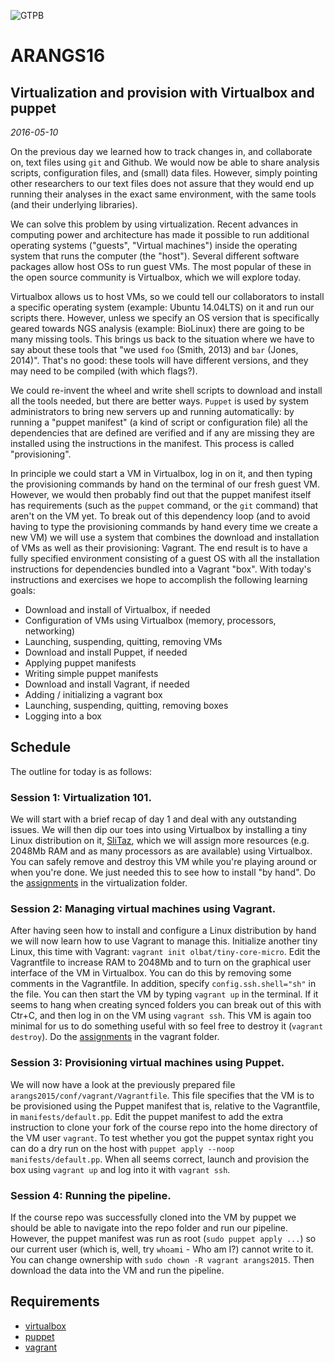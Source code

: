 ![GTPB](http://gtpb.igc.gulbenkian.pt/bicourses/images/GTPB2015logo.png "GTPB")

ARANGS16
========
Virtualization and provision with Virtualbox and puppet
-------------------------------------------------------
*2016-05-10*

On the previous day we learned how to track changes in, and collaborate on, text files 
using `git` and Github. We would now be able to share analysis scripts, configuration
files, and (small) data files. However, simply pointing other researchers to our text
files does not assure that they would end up running their analyses in the exact same 
environment, with the same tools (and their underlying libraries).

We can solve this problem by using virtualization. Recent advances in computing power and
architecture has made it possible to run additional operating systems ("guests", "Virtual
machines") inside the operating system that runs the computer (the "host"). Several 
different software packages allow host OSs to run guest VMs. The most popular of these in
the open source community is Virtualbox, which we will explore today.

Virtualbox allows us to host VMs, so we could tell our collaborators to install a specific
operating system (example: Ubuntu 14.04LTS) on it and run our scripts there. However, 
unless we specify an OS version that is specifically geared towards NGS analysis (example:
BioLinux) there are going to be many missing tools. This brings us back to the situation
where we have to say about these tools that "we used `foo` (Smith, 2013) and `bar` 
(Jones, 2014)". That's no good: these tools will have different versions, and they may 
need to be compiled (with which flags?).

We could re-invent the wheel and write shell scripts to download and install all the tools
needed, but there are better ways. `Puppet` is used by system administrators to bring new
servers up and running automatically: by running a "puppet manifest" (a kind of script or
configuration file) all the dependencies that are defined are verified and if any are 
missing they are installed using the instructions in the manifest. This process is called
"provisioning".

In principle we could start a VM in Virtualbox, log in on it, and then typing the 
provisioning commands by hand on the terminal of our fresh guest VM. However, we would 
then probably find out that the puppet manifest itself has requirements (such as the 
`puppet` command, or the `git` command) that aren't on the VM yet. To break out of this
dependency loop (and to avoid having to type the provisioning commands by hand every time
we create a new VM) we will use a system that combines the download and installation of
VMs as well as their provisioning: Vagrant. The end result is to have a fully specified
environment consisting of a guest OS with all the installation instructions for 
dependencies bundled into a Vagrant "box". With today's instructions and exercises we 
hope to accomplish the following learning goals:

- Download and install of Virtualbox, if needed
- Configuration of VMs using Virtualbox (memory, processors, networking)
- Launching, suspending, quitting, removing VMs
- Download and install Puppet, if needed
- Applying puppet manifests
- Writing simple puppet manifests
- Download and install Vagrant, if needed
- Adding / initializing a vagrant box
- Launching, suspending, quitting, removing boxes
- Logging into a box


Schedule
--------

The outline for today is as follows:

### Session 1: Virtualization 101. 
 
We will start with a brief recap of day 1 and deal with any outstanding issues. We will 
then dip our toes into using Virtualbox by installing a tiny Linux distribution on it, 
[SliTaz](http://www.slitaz.org/en/get/), which we will assign more resources (e.g. 2048Mb 
RAM and as many processors as are available) using Virtualbox. You can safely remove and 
destroy this VM while you're playing around or when you're done. We just needed this to see 
how to install "by hand". Do the [assignments](https://github.com/rvosa/arangs2016/blob/master/docs/2016-05-10/virtualization/Worksheet.md) in the virtualization folder.

### Session 2: Managing virtual machines using Vagrant. 

After having seen how to install and configure a Linux distribution by hand we will now learn 
how to use Vagrant to manage this. Initialize another tiny Linux, this time with Vagrant: 
`vagrant init olbat/tiny-core-micro`. Edit the Vagrantfile to increase RAM to 2048Mb and
to turn on the graphical user interface of the VM in Virtualbox. You can do this by 
removing some comments in the Vagrantfile. In addition, specify `config.ssh.shell="sh"` 
in the file. You can then start the VM by typing `vagrant up` in the terminal. If it seems
to hang when creating synced folders you can break out of this with Ctr+C, and then log
in on the VM using `vagrant ssh`. This VM is again too minimal for us to do something 
useful with so feel free to destroy it (`vagrant destroy`). Do the [assignments](https://github.com/rvosa/arangs2016/blob/master/docs/2016-05-10/vagrant/Worksheet.md)
in the vagrant folder.

### Session 3: Provisioning virtual machines using Puppet. 
 
We will now have a look at the previously prepared file `arangs2015/conf/vagrant/Vagrantfile`. 
This file specifies that the VM is to be provisioned using the Puppet manifest that is, relative 
to the Vagrantfile, in `manifests/default.pp`. Edit the puppet manifest to add the extra
instruction to clone your fork of the course repo into the home directory of the VM user
`vagrant`. To test whether you got the puppet syntax right you can do a dry run on the 
host with `puppet apply --noop manifests/default.pp`. When all seems correct, launch and
provision the box using `vagrant up` and log into it with `vagrant ssh`.

### Session 4: Running the pipeline. 

If the course repo was successfully cloned into the VM by puppet we should be able to navigate 
into the repo folder and run our pipeline. However, the puppet manifest was run as root 
(`sudo puppet apply ...`) so our current user (which is, well, try `whoami` - Who am I?) 
cannot write to it. You can change ownership with `sudo chown -R vagrant arangs2015`. Then 
download the data into the VM and run the pipeline.

Requirements
------------

* [virtualbox](https://www.virtualbox.org/wiki/Downloads)
* [puppet](https://github.com/puppetlabs/puppet/releases)
* [vagrant](https://www.vagrantup.com/downloads.html)
